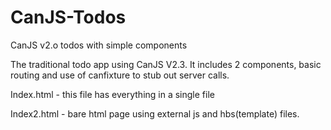 CanJS-Todos
===========

CanJS v2.o todos with simple components


The traditional todo app using CanJS V2.3.  It includes 2 components, basic routing and 
use of canfixture to stub out server calls.

Index.html - this file has everything in a single file

Index2.html - bare html page using external js and hbs(template) files.
